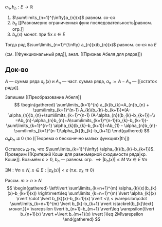 $a_{n},b_{n}: E\to \mathbb{R}$
1. $\sum\limits_{n=1}^{\infty}a_{n}(x)$ равном. сх-ся
2. $b_{n}$ [[Равномерно ограниченная функ последовательность|равном. огр.]]
3. $b_{n}(x)$ монот. при $\mathrm{fix}\ x \in E$

Тогда ряд $\sum\limits_{n=1}^{\infty} a_{n}(x)b_{n}(x)$ равном. сх-ся на $E$

(см. [[Функциональный ряд]], анал. [[Признак Абеля для рядов]])
## Док-во

$A$ — сумма ряда $a_{n}(x)$ и $A_{n}$ — част. сумма ряда, $\alpha_{n}:=A - A_{n}$ — [[остаток ряда]].

Запишем [[Преобразование Абеля]]
$$
\begin{gathered}
\sum\limits_{k=1}^{n} a_{k}b_{k}=A_{n}b_{n} + \sum\limits_{k=1}^{n-1} A_{k}(b_{k}-b_{k+1})=(A-\alpha_{n})b_{n}+\sum\limits_{k=1}^{n-1} (A-\alpha_{n})(b_{k}-b_{k+1})=\\
=Ab_{n}-\alpha_{n}b_{n}+A\sum\limits_{k=1}^{n-1}(b_{k}-b_{k+1})- \sum\limits_{k=1}^{n-1} \alpha_{k}(b_{k}-b_{k+1})=Ab_{1} - \alpha_{n}b_{n}-\sum\limits_{k=1}^{n-1}\alpha_{k}(b_{k}-b_{k+1})
\end{gathered}
$$
$\alpha_{n}b_{n} \rightrightarrows 0$ (по [[Теорема о бесконечно малых функциях|th]])

Осталось д-ть, что $\sum\limits_{k=1}^{\infty} \alpha_{k}(b_{k}-b_{k+1})$. Проверим [[Критерий Коши для равномерной сходимости ряда|кр. Коши]]. Возьмём $\varepsilon >0$, $b_{n}$ — равном. огр. $\implies \lvert b_{n}(x) \rvert\leq M\ \forall x \in E\ \forall n$

$\exists N: \forall n\geq N,\ x \in E: \lvert \alpha_{k}(x) \rvert<\varepsilon$ (т.к. $\alpha_{k}\rightrightarrows 0$)

Рассм. $m>n \geq N$ 
$$
\begin{gathered}
\left\lvert  \sum\limits_{k=n+1}^{m} \alpha_{k}(x)(b_{k}(x)-b_{k+1}(x)) \right\rvert\leq \sum\limits_{k=n+1}^{m} \lvert \alpha_{k}(x) \rvert \cdot \lvert b_{k}(x)-b_{k+1}(x) \rvert <\\
< \varepsilon\cdot \sum\limits_{k=n+1}^{m} \lvert b_{k}-b_{k+1} \rvert \stackrel{b_{k}\text{ монот.}}= \varepsilon \lvert b_{n+1}-b_{m+1} \rvert\leq \varepsilon(\lvert b_{n+1}(x) \rvert +\lvert b_{m+1}(x) \rvert )\leq 2M\varepsilon 
\end{gathered}
$$